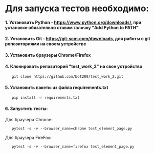 # Для запуска тестов необходимо:
#### 1. Установить Python - https://www.python.org/downloads/, при установке обязательно ставим галочку "Add Python to PATH"
#### 2. Установить Git - https://git-scm.com/downloads, для работы с git репозиториями на своем устройстве
#### 3. Установить браузеры Chrome/Firefox
#### 4. Клонировать репозиторий "test_work_2" на свое устройство
        
       git clone https://github.com/bot209/test_work_2.git

#### 5. Установить пакеты из файла requirements.txt
        
       pip install -r requirements.txt
        
#### 6. Запустить тесты:

Для браузера Chrome:
        
       pytest -s -v --browser_name=chrome test_element_page.py

Для браузера FireFox:
        
       pytest -s -v --browser_name=firefox test_element_page.py
        
